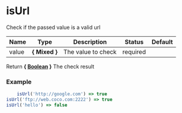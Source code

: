 # isUrl

Check if the passed value is a valid url



Name  |  Type  |  Description  |  Status  |  Default
------------  |  ------------  |  ------------  |  ------------  |  ------------
value  |  **{ Mixed }**  |  The value to check  |  required  |

Return **{ [Boolean](https://developer.mozilla.org/fr/docs/Web/JavaScript/Reference/Objets_globaux/Boolean) }** The check result

### Example
```js
	isUrl('http://google.com') => true
isUrl('ftp://web.coco.com:2222') => true
isUrl('hello') => false
```